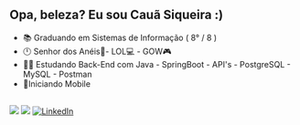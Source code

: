 <div align="left">
  
## Opa, beleza? Eu sou Cauã Siqueira :) <br>
- 📚 Graduando em Sistemas de Informação ( 8° / 8 )
- 🕛 Senhor dos Anéis📕- LOL💻 - GOW🎮
- 🧑‍💻 Estudando Back-End com Java - SpringBoot - API's - PostgreSQL - MySQL - Postman
- 📱Iniciando Mobile
  
##
  
<div align="left"> 
  <a href="https://instagram.com/siqueira_caua" target="_blank"><img src="https://img.shields.io/badge/-Instagram-%23E4405F?style=for-the-badge&logo=instagram&logoColor=white" target="_blank"></a>
  <a href = "mailto:cauascc2002@gmail.com"><img src="https://img.shields.io/badge/-Gmail-%23333?style=for-the-badge&logo=gmail&logoColor=white" target="_blank"></a>
  <a href="https://www.linkedin.com/in/cauã-siqueira-carneiro-da-cunha" target="_blank"><img src="https://img.shields.io/badge/-LinkedIn-%230077B5?style=for-the-badge&logo=linkedin&logoColor=white" alt="LinkedIn"></a>
</div>
